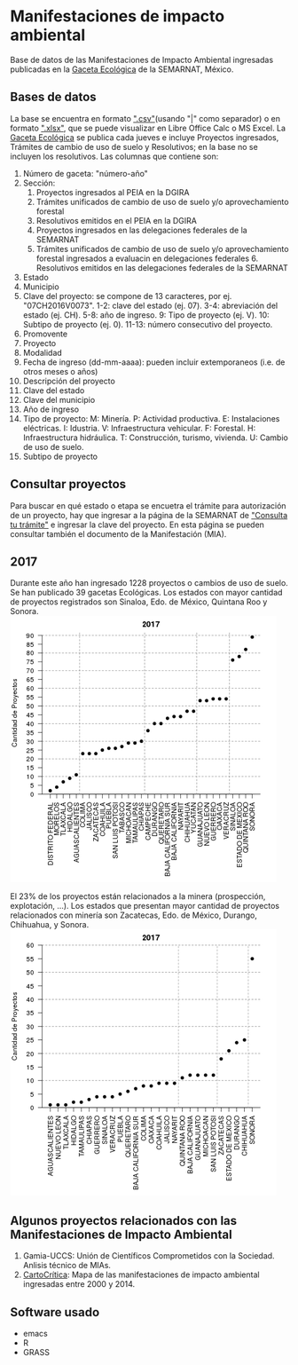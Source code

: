 # Manifestaciones de impacto ambiental
Base de datos de las Manifestaciones de Impacto Ambiental ingresadas publicadas en la [Gaceta Ecológica](https://github.com/nobeeakon/manifestaciones_impacto_ambiental/blob/master/gacetas.xlsx) de la SEMARNAT, México.

## Bases de datos
La base se encuentra en formato [".csv"](https://github.com/nobeeakon/manifestaciones_impacto_ambiental/blob/master/datos/gacetas.csv)(usando "|" como separador) o en formato [".xlsx"](https://github.com/nobeeakon/manifestaciones_impacto_ambiental/blob/master/datos/gacetas.xlsx), que se puede visualizar en Libre Office Calc o MS Excel. La [Gaceta Ecológica](https://github.com/nobeeakon/manifestaciones_impacto_ambiental/blob/master/gacetas.xlsx) se publica cada jueves e incluye Proyectos ingresados, Trámites de cambio de uso de suelo y Resolutivos; en la base no se incluyen los resolutivos.
Las columnas que contiene son:
  1. Número de gaceta: "número-año"
  2. Sección:
      1. Proyectos ingresados al PEIA en la DGIRA
      2. Trámites unificados de cambio de uso de suelo y/o aprovechamiento forestal
      3. Resolutivos emitidos en el PEIA en la DGIRA
      4. Proyectos ingresados en las delegaciones federales de la SEMARNAT
      5. Trámites unificados de cambio de uso de suelo y/o aprovechamiento forestal ingresados a evaluacin en delegaciones federales
    6. Resolutivos emitidos en las delegaciones federales de la SEMARNAT
  3. Estado
  4. Municipio
  5. Clave del proyecto: se compone de 13 caracteres, por ej. "07CH2016V0073".
      1-2: clave del estado (ej. 07).
      3-4: abreviación del estado (ej. CH).
      5-8: año de ingreso.
      9: Tipo de proyecto (ej. V).
      10: Subtipo de proyecto (ej. 0).
      11-13: número consecutivo del proyecto.
  6. Promovente
  7. Proyecto
  8. Modalidad
  9. Fecha de ingreso (dd-mm-aaaa): pueden incluir extemporaneos (i.e. de otros meses o años)
  10. Descripción del proyecto
  11. Clave del estado
  12. Clave del municipio
  13. Año de ingreso
  14. Tipo de proyecto:
      M: Minería.
      P: Actividad productiva.
      E: Instalaciones eléctricas.
      I: Idustria.
      V: Infraestructura vehicular.
      F: Forestal.
      H: Infraestructura hidráulica.
      T: Construcción, turismo, vivienda.
      U: Cambio de uso de suelo.
  15. Subtipo de proyecto
## Consultar proyectos
Para buscar en qué estado o etapa se encuetra el trámite para autorización de un proyecto, hay que ingresar a la página de la SEMARNAT de ["Consulta tu trámite"](http://tramites.semarnat.gob.mx/index.php/consulta-tu-tramite) e ingresar la clave del proyecto. En esta página se pueden consultar también el documento de la Manifestación (MIA).
## 2017
Durante este año han ingresado 1228 proyectos o cambios de uso de suelo. Se han publicado 39 gacetas Ecológicas.  Los estados con mayor cantidad de proyectos registrados son Sinaloa, Edo. de México, Quintana Roo y Sonora.
![](https://github.com/nobeeakon/manifestaciones_impacto_ambiental/blob/master/imagenes/mias_edos.png)

El 23% de los proyectos están relacionados a la minera (prospección, explotación, ...). Los estados que presentan mayor cantidad de proyectos relacionados con minería son Zacatecas, Edo. de México, Durango, Chihuahua, y Sonora.
![](https://github.com/nobeeakon/manifestaciones_impacto_ambiental/blob/master/imagenes/mineria_edos.png)



## Algunos proyectos relacionados con las Manifestaciones de Impacto Ambiental
1. Gamia-UCCS: Unión de Científicos Comprometidos con la Sociedad. Anlisis técnico de MIAs.
2. [CartoCrítica](http://www.cartocritica.org.mx/mapa_mia/): Mapa de las manifestaciones de impacto ambiental ingresadas entre 2000 y 2014.

## Software usado
* emacs
* R
* GRASS

